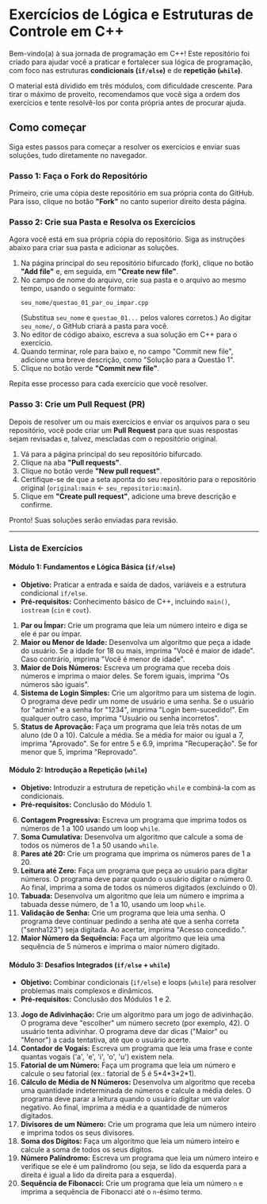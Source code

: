 # Exercícios de Lógica e Estruturas de Controle em C++

Bem-vindo(a) à sua jornada de programação em C++! Este repositório foi criado para ajudar você a praticar e fortalecer sua lógica de programação, com foco nas estruturas **condicionais (`if/else`)** e de **repetição (`while`)**.

O material está dividido em três módulos, com dificuldade crescente. Para tirar o máximo de proveito, recomendamos que você siga a ordem dos exercícios e tente resolvê-los por conta própria antes de procurar ajuda.

## Como começar

Siga estes passos para começar a resolver os exercícios e enviar suas soluções, tudo diretamente no navegador.

### Passo 1: Faça o Fork do Repositório

Primeiro, crie uma cópia deste repositório em sua própria conta do GitHub. Para isso, clique no botão **"Fork"** no canto superior direito desta página.

### Passo 2: Crie sua Pasta e Resolva os Exercícios

Agora você está em sua própria cópia do repositório. Siga as instruções abaixo para criar sua pasta e adicionar as soluções.

1.  Na página principal do seu repositório bifurcado (fork), clique no botão **"Add file"** e, em seguida, em **"Create new file"**.
2.  No campo de nome do arquivo, crie sua pasta e o arquivo ao mesmo tempo, usando o seguinte formato:
    ```
    seu_nome/questao_01_par_ou_impar.cpp
    ```
    (Substitua `seu_nome` e `questao_01...` pelos valores corretos.)
    Ao digitar `seu_nome/`, o GitHub criará a pasta para você.
3.  No editor de código abaixo, escreva a sua solução em C++ para o exercício.
4.  Quando terminar, role para baixo e, no campo "Commit new file", adicione uma breve descrição, como "Solução para a Questão 1".
5.  Clique no botão verde **"Commit new file"**.

Repita esse processo para cada exercício que você resolver.

### Passo 3: Crie um Pull Request (PR)

Depois de resolver um ou mais exercícios e enviar os arquivos para o seu repositório, você pode criar um **Pull Request** para que suas respostas sejam revisadas e, talvez, mescladas com o repositório original.

1.  Vá para a página principal do seu repositório bifurcado.
2.  Clique na aba **"Pull requests"**.
3.  Clique no botão verde **"New pull request"**.
4.  Certifique-se de que a seta aponta do seu repositório para o repositório original (`original:main` <- `seu_repositorio:main`).
5.  Clique em **"Create pull request"**, adicione uma breve descrição e confirme.

Pronto! Suas soluções serão enviadas para revisão.

---

### **Lista de Exercícios**

#### **Módulo 1: Fundamentos e Lógica Básica (`if/else`)**

* **Objetivo:** Praticar a entrada e saída de dados, variáveis e a estrutura condicional `if/else`.
* **Pré-requisitos:** Conhecimento básico de C++, incluindo `main()`, `iostream` (`cin` e `cout`).

1.  **Par ou Ímpar:** Crie um programa que leia um número inteiro e diga se ele é par ou ímpar.
2.  **Maior ou Menor de Idade:** Desenvolva um algoritmo que peça a idade do usuário. Se a idade for 18 ou mais, imprima "Você é maior de idade". Caso contrário, imprima "Você é menor de idade".
3.  **Maior de Dois Números:** Escreva um programa que receba dois números e imprima o maior deles. Se forem iguais, imprima "Os números são iguais".
4.  **Sistema de Login Simples:** Crie um algoritmo para um sistema de login. O programa deve pedir um nome de usuário e uma senha. Se o usuário for "admin" e a senha for "1234", imprima "Login bem-sucedido!". Em qualquer outro caso, imprima "Usuário ou senha incorretos".
5.  **Status de Aprovação:** Faça um programa que leia três notas de um aluno (de 0 a 10). Calcule a média. Se a média for maior ou igual a 7, imprima "Aprovado". Se for entre 5 e 6.9, imprima "Recuperação". Se for menor que 5, imprima "Reprovado".

#### **Módulo 2: Introdução a Repetição (`while`)**

* **Objetivo:** Introduzir a estrutura de repetição `while` e combiná-la com as condicionais.
* **Pré-requisitos:** Conclusão do Módulo 1.

6.  **Contagem Progressiva:** Escreva um programa que imprima todos os números de 1 a 100 usando um loop `while`.
7.  **Soma Cumulativa:** Desenvolva um algoritmo que calcule a soma de todos os números de 1 a 50 usando `while`.
8.  **Pares até 20:** Crie um programa que imprima os números pares de 1 a 20.
9.  **Leitura até Zero:** Faça um programa que peça ao usuário para digitar números. O programa deve parar quando o usuário digitar o número 0. Ao final, imprima a soma de todos os números digitados (excluindo o 0).
10. **Tabuada:** Desenvolva um algoritmo que leia um número e imprima a tabuada desse número, de 1 a 10, usando um loop `while`.
11. **Validação de Senha:** Crie um programa que leia uma senha. O programa deve continuar pedindo a senha até que a senha correta ("senha123") seja digitada. Ao acertar, imprima "Acesso concedido.".
12. **Maior Número da Sequência:** Faça um algoritmo que leia uma sequência de 5 números e imprima o maior número digitado.

#### **Módulo 3: Desafios Integrados (`if/else` + `while`)**

* **Objetivo:** Combinar condicionais (`if/else`) e loops (`while`) para resolver problemas mais complexos e dinâmicos.
* **Pré-requisitos:** Conclusão dos Módulos 1 e 2.

13. **Jogo de Adivinhação:** Crie um algoritmo para um jogo de adivinhação. O programa deve "escolher" um número secreto (por exemplo, 42). O usuário tenta adivinhar. O programa deve dar dicas ("Maior" ou "Menor") a cada tentativa, até que o usuário acerte.
14. **Contador de Vogais:** Escreva um programa que leia uma frase e conte quantas vogais ('a', 'e', 'i', 'o', 'u') existem nela.
15. **Fatorial de um Número:** Faça um programa que leia um número e calcule o seu fatorial (ex.: fatorial de 5 é 5\*4\*3\*2\*1).
16. **Cálculo de Média de N Números:** Desenvolva um algoritmo que receba uma quantidade indeterminada de números e calcule a média deles. O programa deve parar a leitura quando o usuário digitar um valor negativo. Ao final, imprima a média e a quantidade de números digitados.
17. **Divisores de um Número:** Crie um programa que leia um número inteiro e imprima todos os seus divisores.
18. **Soma dos Dígitos:** Faça um algoritmo que leia um número inteiro e calcule a soma de todos os seus dígitos.
19. **Número Palíndromo:** Escreva um programa que leia um número inteiro e verifique se ele é um palíndromo (ou seja, se lido da esquerda para a direita é igual a lido da direita para a esquerda).
20. **Sequência de Fibonacci:** Crie um programa que leia um número `n` e imprima a sequência de Fibonacci até o `n`-ésimo termo.

